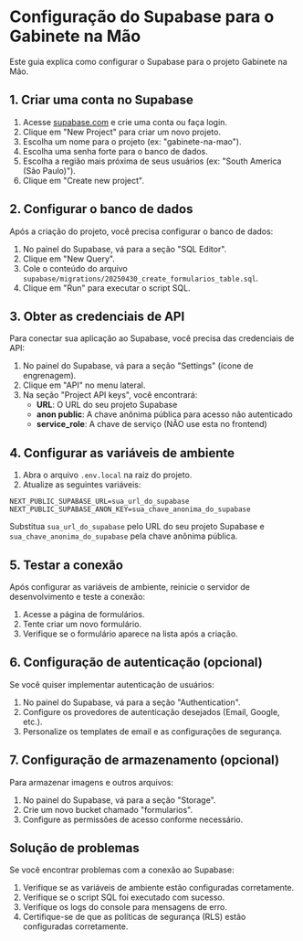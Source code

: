 # Configuração do Supabase para o Gabinete na Mão

Este guia explica como configurar o Supabase para o projeto Gabinete na Mão.

## 1. Criar uma conta no Supabase

1. Acesse [supabase.com](https://supabase.com/) e crie uma conta ou faça login.
2. Clique em "New Project" para criar um novo projeto.
3. Escolha um nome para o projeto (ex: "gabinete-na-mao").
4. Escolha uma senha forte para o banco de dados.
5. Escolha a região mais próxima de seus usuários (ex: "South America (São Paulo)").
6. Clique em "Create new project".

## 2. Configurar o banco de dados

Após a criação do projeto, você precisa configurar o banco de dados:

1. No painel do Supabase, vá para a seção "SQL Editor".
2. Clique em "New Query".
3. Cole o conteúdo do arquivo `supabase/migrations/20250430_create_formularios_table.sql`.
4. Clique em "Run" para executar o script SQL.

## 3. Obter as credenciais de API

Para conectar sua aplicação ao Supabase, você precisa das credenciais de API:

1. No painel do Supabase, vá para a seção "Settings" (ícone de engrenagem).
2. Clique em "API" no menu lateral.
3. Na seção "Project API keys", você encontrará:
   - **URL**: O URL do seu projeto Supabase
   - **anon public**: A chave anônima pública para acesso não autenticado
   - **service_role**: A chave de serviço (NÃO use esta no frontend)

## 4. Configurar as variáveis de ambiente

1. Abra o arquivo `.env.local` na raiz do projeto.
2. Atualize as seguintes variáveis:

```
NEXT_PUBLIC_SUPABASE_URL=sua_url_do_supabase
NEXT_PUBLIC_SUPABASE_ANON_KEY=sua_chave_anonima_do_supabase
```

Substitua `sua_url_do_supabase` pelo URL do seu projeto Supabase e `sua_chave_anonima_do_supabase` pela chave anônima pública.

## 5. Testar a conexão

Após configurar as variáveis de ambiente, reinicie o servidor de desenvolvimento e teste a conexão:

1. Acesse a página de formulários.
2. Tente criar um novo formulário.
3. Verifique se o formulário aparece na lista após a criação.

## 6. Configuração de autenticação (opcional)

Se você quiser implementar autenticação de usuários:

1. No painel do Supabase, vá para a seção "Authentication".
2. Configure os provedores de autenticação desejados (Email, Google, etc.).
3. Personalize os templates de email e as configurações de segurança.

## 7. Configuração de armazenamento (opcional)

Para armazenar imagens e outros arquivos:

1. No painel do Supabase, vá para a seção "Storage".
2. Crie um novo bucket chamado "formularios".
3. Configure as permissões de acesso conforme necessário.

## Solução de problemas

Se você encontrar problemas com a conexão ao Supabase:

1. Verifique se as variáveis de ambiente estão configuradas corretamente.
2. Verifique se o script SQL foi executado com sucesso.
3. Verifique os logs do console para mensagens de erro.
4. Certifique-se de que as políticas de segurança (RLS) estão configuradas corretamente.
